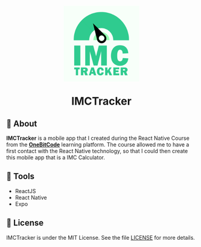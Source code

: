 <h1 align="center">
    <img src="assets/icon.png" width=200 alt="AluraTube Logo">
    <p>IMCTracker</p>
</h1>

## 📕 About

**IMCTracker** is a mobile app that I created during the React Native Course from the [**OneBitCode**](https://onebitcode.com/) learning platform. The course allowed me to have a first contact with the React Native technology, so that I could then create this mobile app that is a IMC Calculator.

## 🔨 Tools

- ReactJS
- React Native
- Expo

## 📜 License

IMCTracker is under the MIT License. See the file [LICENSE](https://github.com/MarioPonte/aluraTube/blob/main/LICENSE) for more details.
